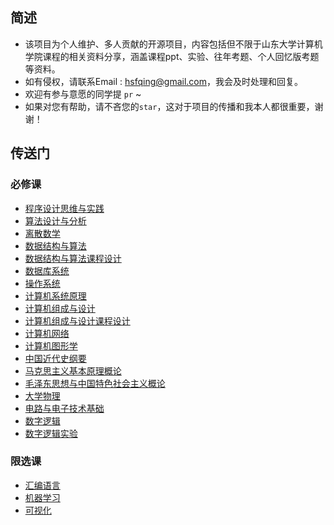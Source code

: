 ## 简述

* 该项目为个人维护、多人贡献的开源项目，内容包括但不限于山东大学计算机学院课程的相关资料分享，涵盖课程ppt、实验、往年考题、个人回忆版考题等资料。
* 如有侵权，请联系Email : hsfqing@gmail.com，我会及时处理和回复。
* 欢迎有参与意愿的同学提 `pr` ~
* 如果对您有帮助，请不吝您的``star``，这对于项目的传播和我本人都很重要，谢谢！

## 传送门

### 必修课

* [程序设计思维与实践](https://github.com/J1aM1ng/ACMpractice)
* [算法设计与分析](./算法设计与分析)
* [离散数学](./离散数学)
* [数据结构与算法](./数据结构与算法)
* [数据结构与算法课程设计](https://github.com/J1aM1ng/DS-courseDesign)
* [数据库系统](./数据库系统)
* [操作系统](./操作系统OS)
* [计算机系统原理](./计算机系统原理)
* [计算机组成与设计](./计算机组成与设计)
* [计算机组成与设计课程设计](./计算机组成与设计课程设计)
* [计算机网络](./计算机网络)
* [计算机图形学](./计算机图形学)
* [中国近代史纲要](./中国近代史纲要)
* [马克思主义基本原理概论](./马克思主义基本原理概论)
* [毛泽东思想与中国特色社会主义概论](./毛泽东思想与中国特色社会主义概论)
* [大学物理](./大学物理)
* [电路与电子技术基础](./电路与电子技术基础)
* [数字逻辑](./数字逻辑)
* [数字逻辑实验](./数字逻辑实验)

### 限选课

* [汇编语言](./汇编语言)
* [机器学习](./机器学习)
* [可视化](./可视化)


